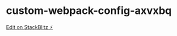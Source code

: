 # custom-webpack-config-axvxbq

[Edit on StackBlitz ⚡️](https://stackblitz.com/edit/custom-webpack-config-axvxbq)